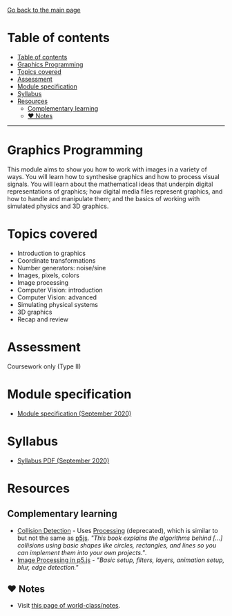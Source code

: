 [Go back to the main page](../../../README.md)

# Table of contents

- [Table of contents](#table-of-contents)
- [Graphics Programming](#graphics-programming)
- [Topics covered](#topics-covered)
- [Assessment](#assessment)
- [Module specification](#module-specification)
- [Syllabus](#syllabus)
- [Resources](#resources)
  - [Complementary learning](#complementary-learning)
  - [:heart: Notes](#heart-notes)

---

# Graphics Programming

This module aims to show you how to work with images in a variety of
ways. You will learn how to synthesise graphics and how to process
visual signals. You will learn about the mathematical ideas that
underpin digital representations of graphics; how digital media files
represent graphics, and how to handle and manipulate them; and the
basics of working with simulated physics and 3D graphics.

# Topics covered

- Introduction to graphics
- Coordinate transformations
- Number generators: noise/sine
- Images, pixels, colors
- Image processing
- Computer Vision: introduction
- Computer Vision: advanced
- Simulating physical systems
- 3D graphics
- Recap and review

# Assessment

Coursework only (Type II)

# Module specification

- [Module specification (September 2020)](https://github.com/world-class/binary-assets/blob/master/modules/module_specification/CM2030_GP-Module-Spec.pdf)

# Syllabus

- [Syllabus PDF (September 2020)](https://github.com/world-class/binary-assets/blob/master/modules/syllabi/Syllabus_CM2030_GP.pdf)

# Resources

## Complementary learning

- [Collision Detection](https://github.com/jeffThompson/CollisionDetection) - Uses [Processing](https://github.com/processing-js/processing-js) (deprecated), which is similar to but not the same as [p5js](https://p5js.org). _"This book explains the algorithms behind [...] collisions using basic shapes like circles, rectangles, and lines so you can implement them into your own projects."_.
- [Image Processing in p5.js](https://idmnyu.github.io/p5.js-image/) - _"Basic setup, filters, layers, animation setup, blur, edge detection."_

## :heart: Notes

- Visit [this page of world-class/notes](https://github.com/world-class/notes/tree/master/level-5/graphics-programming).
